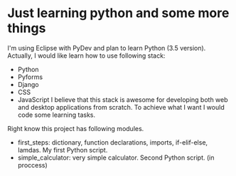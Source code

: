 # Just learning python and some more things
I'm using Eclipse with PyDev and plan to learn Python (3.5 version). Actually, I would like learn how to use following stack: 
* Python
* Pyforms
* Django
* CSS
* JavaScript
I believe that this stack is awesome for developing both web and desktop applications from scratch. To achieve what I want I would code some learning tasks.

Right know this project has following modules.
* first_steps: dictionary, function declarations, imports, if-elif-else, lamdas. My first Python script.
* simple_calculator: very simple calculator. Second Python script. (in proccess)
